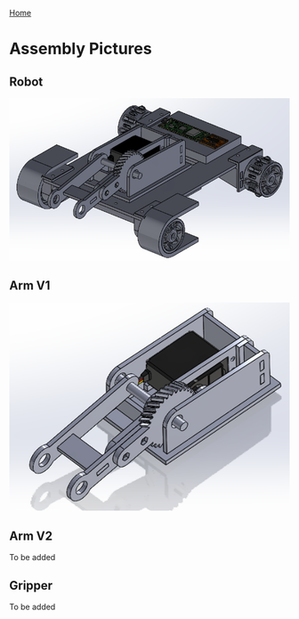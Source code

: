 [Home](main)

# Assembly Pictures
## Robot
<img src="../../images/solidworks/robot.png" alt="Screenshot" width="600"/>

## Arm V1
<img src="../../images/solidworks/arm.png" alt="Screenshot" width="600"/>

## Arm V2
To be added

## Gripper
To be added